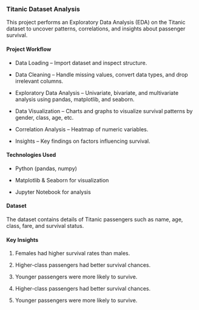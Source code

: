 ### Titanic Dataset Analysis
This project performs an Exploratory Data Analysis (EDA) on the Titanic dataset to uncover patterns, correlations, and insights about passenger survival.

#### Project Workflow
* Data Loading – Import dataset and inspect structure.

* Data Cleaning – Handle missing values, convert data types, and drop irrelevant columns.

* Exploratory Data Analysis – Univariate, bivariate, and multivariate analysis using pandas, matplotlib, and seaborn.

* Data Visualization – Charts and graphs to visualize survival patterns by gender, class, age, etc.

* Correlation Analysis – Heatmap of numeric variables.

* Insights – Key findings on factors influencing survival.

#### Technologies Used
* Python (pandas, numpy)

* Matplotlib & Seaborn for visualization

* Jupyter Notebook for analysis

#### Dataset
The dataset contains details of Titanic passengers such as name, age, class, fare, and survival status.

#### Key Insights
1. Females had higher survival rates than males.

2. Higher-class passengers had better survival chances.

3. Younger passengers were more likely to survive.

4. Higher-class passengers had better survival chances.

5. Younger passengers were more likely to survive.
